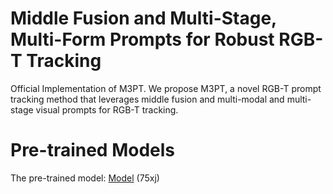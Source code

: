 # Middle Fusion and Multi-Stage, Multi-Form Prompts for Robust RGB-T Tracking
Official Implementation of M3PT.
We propose M3PT, a novel RGB-T prompt tracking method that leverages middle fusion and multi-modal and multi-stage visual prompts for RGB-T tracking. 
# Pre-trained Models
The pre-trained model: [Model](https://pan.baidu.com/s/1dR1CcNvdMHv_-mpR2Rwdgg?pwd=75xj) (75xj)
